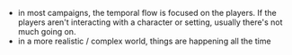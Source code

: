 
- in most campaigns, the temporal flow is focused on the players. If the players aren't interacting with a character or setting, usually there's not much going on. 
- in a more realistic / complex world, things are happening all the time